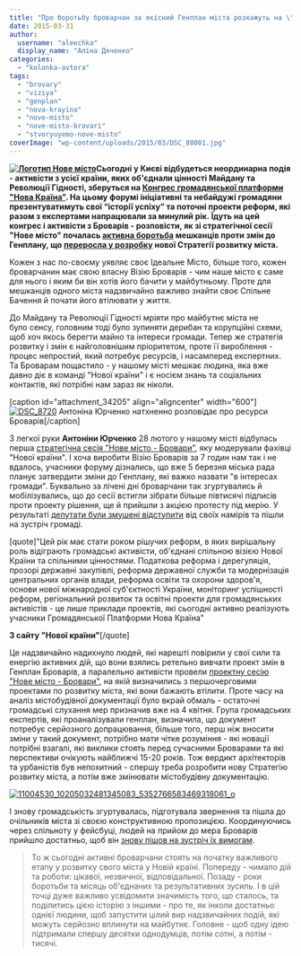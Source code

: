 ```yaml
---
title: "Про боротьбу броварчан за якісний Генплан міста розкажуть на \"Новій країні\""
date: 2015-03-31
author: 
  username: "aleechka"
  display_name: "Аліна Дяченко"
categories: 
  - "kolonka-avtora"
tags: 
  - "brovary"
  - "viziya"
  - "genplan"
  - "nova-krayina"
  - "nove-misto"
  - "nove-misto-brovari"
  - "stvoryuyemo-nove-misto"
coverImage: "wp-content/uploads/2015/03/DSC_88001.jpg"
---
```


**[![Логотип Нове місто](https://mpz.brovary.org/wp-content/uploads/2015/03/Logotip-Nove-misto.jpg)](https://mpz.brovary.org/wp-content/uploads/2015/03/Logotip-Nove-misto.jpg)Сьогодні у Києві відбудеться неординарна подія - активісти з усієї країни, яких об'єднали цінності Майдану та Революції Гідності, зберуться на [Конгрес громадянської платформи "Нова Країна"](http://novakraina.org/event/kongres-gp-nova-krayina-31-03-2015). На цьому форумі ініціативні та небайдужі громадяни презентуватимуть свої “історії успіху” та поточні проекти реформ, які разом з експертами напрацювали за минулий рік. Їдуть на цей конгрес і активісти з Броварів - розповісти, як зі стратегічної сесії "Нове місто" почалась [активна боротьба](https://mpz.brovary.org/genplan-dlya-brovarchan-gromada-mista-zmusila-sapozhka-znyati-punkt-z-sesiyi-ta-provesti-sluhannya/) мешканців проти змін до Генплану, що [переросла у розробку](https://mpz.brovary.org/sapozhko-pogodivsya-prodovzhiti-obgovorennya-genplanu-brovariv-ta-perenesti-gromadski-sluhannya/) нової Стратегії розвитку міста.**

Кожен з нас по-своєму уявляє своє Ідеальне Місто, більше того, кожен броварчанин має свою власну Візію Броварів - чим наше місто є саме для нього і яким би він хотів його бачити у майбутньому. Проте для мешканців одного міста надзвичайно важливо знайти своє Спільне Бачення й почати його втілювати у життя.

До Майдану та Революції Гідності мріяти про майбутнє міста не було сенсу, головним тоді було зупиняти дерибан та корупційні схеми, щоб хоч якось берегти майно та інтереси громади. Тепер же стратегія розвитку і змін є найголовнішим пріоритетом, проте її вироблення - процес непростий, який потребує ресурсів, і насамперед експертних. Та Броварам пощастило - у нашому місті мешкає людина, яка вже давно діє в команді "Нової країни" і є носієм знань та соціальних контактів, які потрібні нам зараз як ніколи.

\[caption id="attachment\_34205" align="aligncenter" width="600"\][![DSC_8720](https://mpz.brovary.org/wp-content/uploads/2015/03/DSC_8720.jpg)](https://mpz.brovary.org/wp-content/uploads/2015/03/DSC_8720.jpg) Антоніна Юрченко натхненно розповідає про ресурси Броварів\[/caption\]

З легкої руки **Антоніни Юрченко** 28 лютого у нашому місті відбулась перша [стратегічна сесія "Нове місто - Бровари"](https://mpz.brovary.org/viziya-novih-brovariv-pershiy-krok-na-pochatku-velikogo-shlyahu/), яку модерували фахівці "Нової країни". І хоча виробити Візію Броварів за 7 годин нам так і не вдалось, учасники форуму дізнались, що вже 5 березня міська рада планує затвердити зміни до Генплану, які важко назвати "в інтересах громади". Буквально за лічені дні броварчани так згуртувались й мобілізувались, що до сесії встигли зібрати більше півтисячі підписів проти проекту рішення, ще й прийшли з акцією протесту під мерію. У результаті [депутати були змушені відступити](https://mpz.brovary.org/genplan-dlya-brovarchan-gromada-mista-zmusila-sapozhka-znyati-punkt-z-sesiyi-ta-provesti-sluhannya/) від своїх намірів та пішли на зустріч громаді.

\[quote\]"Цей рік має стати роком рішучих реформ, в яких вирішальну роль відіграють громадські активісти, об'єднані спільною візією Нової Країни та спільними цінностями. Податкова реформа і дерегуляція, прозорі державні закупівлі, реформа державної служби та модернізація центральних органів влади, реформа освіти та охорони здоров'я, основи нової міжнародної суб'єктності України, моніторинг успішності реформ, регіональний розвиток та освітні проекти для громадянських активістів - це лише приклади проектів, які сьогодні активно реалізують учасники Громадянської Платформи Нова Країна"

**З сайту "Нової країни"**\[/quote\]

Це надзвичайно надихнуло людей, які нарешті повірили у свої сили та енергію активних дій, що вони взялись ретельно вивчати проект змін в Генплан Броварів, а паралельно активісти провели [проектну сесію "Нове місто - Бровари"](https://mpz.brovary.org/28-miskih-proektiv-za-dva-dni-minuli-vihidni-40-brovarchan-investuvali-u-proektnu-sesiyu-nove-misto-brovari-37-foto/), на якій визначились з першочерговими проектами по розвитку міста, які вони бажають втілити. Проте часу на аналіз містобудівної документації було вкрай обмаль - остаточні громадські слухання мер призначив вже на 4 квітня. Група громадських експертів, які проаналізували генплан, визначила, що документ потребує серйозного допрацювання, більше того, перш ніж вносити зміни у такий документ, потрібно мати чітке розуміння - які новації потрібні взагалі, які виклики стоять перед сучасними Броварами та які перспективи очікують найближчі 15-20 років. Тож вердикт архітекторів та урбаністів був непохитний - спершу треба розробити нову Стратегію розвитку міста, а потім вже змінювати містобудівну документацію.

[![11004530_10205032481345083_5352766583469318061_o](https://mpz.brovary.org/wp-content/uploads/2015/03/11004530_10205032481345083_5352766583469318061_o.jpg)](https://mpz.brovary.org/wp-content/uploads/2015/03/11004530_10205032481345083_5352766583469318061_o.jpg)

І знову громадськість згуртувалась, підготувала звернення та пішла до очільників міста зі своєю конструктивною пропозицією. Координуючись через спільноту у фейсбуці, людей на прийом до мера Броварів прийшло достатньо, щоб він [знову пішов на зустріч їх вимогам](https://mpz.brovary.org/sapozhko-pogodivsya-prodovzhiti-obgovorennya-genplanu-brovariv-ta-perenesti-gromadski-sluhannya/).

> То ж сьогодні активні броварчани стоять на початку важливого етапу у розвитку свого міста у Новій країні. Попереду - чимало дій та роботи: цікавої, незвичної, відповідальної. Позаду - роки боротьби та місяць об'єднаних та результативних зусиль. І в цій точці дуже важливо усвідомити значимість того, що сталось, та поділитись цією історію з іншими - про те, як інколи достатньо однієї людини, щоб запустити цілий вир надзвичайних подій, які можуть серйозно вплинути на майбутнє. Головне - щоб одну ідею підтримали спершу десятки однодумців, потім сотні, а потім - тисячі.

